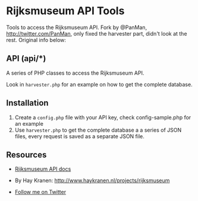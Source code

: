 Rijksmuseum API Tools
=====================
Tools to access the Rijksmuseum API.
Fork by @PanMan, http://twitter.com/PanMan, only fixed the harvester part, didn't look at the rest.
Original info below:

API (api/*)
-----------
A series of PHP classes to access the Rijksmuseum API.

Look in `harvester.php` for an example on how to get the complete database.

Installation
------------
1. Create a `config.php` file with your API key, check config-sample.php for an example
2. Use `harvester.php` to get the complete database a a series of JSON files, every request is saved as a separate JSON file.

Resources
---------
* [Rijksmuseum API docs](http://rijksmuseum.nl/api)

* By Hay Kranen: http://www.haykranen.nl/projects/rijksmuseum
* [Follow me on Twitter](http://twitter.com/huskyr)
